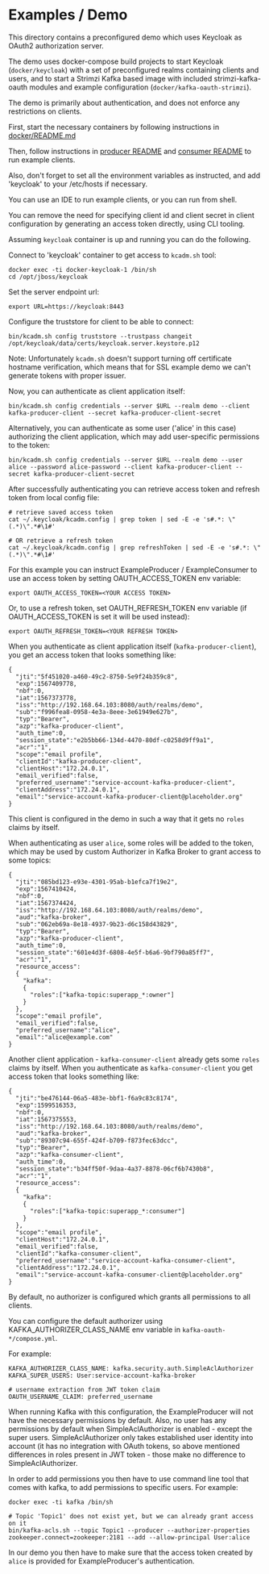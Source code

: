Examples / Demo
===============

This directory contains a preconfigured demo which uses Keycloak as OAuth2 authorization server.

The demo uses docker-compose build projects to start Keycloak (`docker/keycloak`) with a set of preconfigured realms containing clients and users, and to start a Strimzi Kafka based image with included strimzi-kafka-oauth modules and example configuration (`docker/kafka-oauth-strimzi`).

The demo is primarily about authentication, and does not enforce any restrictions on clients.

First, start the necessary containers by following instructions in [docker/README.md](docker/README.md)

Then, follow instructions in [producer README](producer/README.md) and [consumer README](consumer/README.md) to run example clients.

Also, don't forget to set all the environment variables as instructed, and add 'keycloak' to your /etc/hosts if necessary.

You can use an IDE to run example clients, or you can run from shell.

You can remove the need for specifying client id and client secret in client configuration by generating an access token directly, using CLI tooling.

Assuming `keycloak` container is up and running you can do the following.

Connect to 'keycloak' container to get access to `kcadm.sh` tool:

    docker exec -ti docker-keycloak-1 /bin/sh
    cd /opt/jboss/keycloak

Set the server endpoint url:

    export URL=https://keycloak:8443

Configure the truststore for client to be able to connect:

    bin/kcadm.sh config truststore --trustpass changeit /opt/keycloak/data/certs/keycloak.server.keystore.p12

Note: Unfortunately `kcadm.sh` doesn't support turning off certificate hostname verification, which means that for SSL example demo we can't generate tokens with proper issuer.
    
Now, you can authenticate as client application itself:

    bin/kcadm.sh config credentials --server $URL --realm demo --client kafka-producer-client --secret kafka-producer-client-secret

Alternatively, you can authenticate as some user ('alice' in this case) authorizing the client application, which may add user-specific permissions to the token:

    bin/kcadm.sh config credentials --server $URL --realm demo --user alice --password alice-password --client kafka-producer-client --secret kafka-producer-client-secret
    
After successfully authenticating you can retrieve access token and refresh token from local config file:

    # retrieve saved access token
    cat ~/.keycloak/kcadm.config | grep token | sed -E -e 's#.*: \"(.*)\".*#\1#'
    
    # OR retrieve a refresh token
    cat ~/.keycloak/kcadm.config | grep refreshToken | sed -E -e 's#.*: \"(.*)\".*#\1#'

For this example you can instruct ExampleProducer / ExampleConsumer to use an access token by setting OAUTH_ACCESS_TOKEN env variable:

    export OAUTH_ACCESS_TOKEN=<YOUR ACCESS TOKEN>
    
Or, to use a refresh token, set OAUTH_REFRESH_TOKEN env variable (if OAUTH_ACCESS_TOKEN is set it will be used instead):

    export OAUTH_REFRESH_TOKEN=<YOUR REFRESH TOKEN>
 
When you authenticate as client application itself (`kafka-producer-client`), you get an access token that looks something like:

```
{
  "jti":"5f451020-a460-49c2-8750-5e9f24b359c8",
  "exp":1567409778,
  "nbf":0,
  "iat":1567373778,
  "iss":"http://192.168.64.103:8080/auth/realms/demo",
  "sub":"f996fea8-0958-4e3a-8eee-3e61949e627b",
  "typ":"Bearer",
  "azp":"kafka-producer-client",
  "auth_time":0,
  "session_state":"e2b5bb66-134d-4470-80df-c0258d9ff9a1",
  "acr":"1",
  "scope":"email profile",
  "clientId":"kafka-producer-client",
  "clientHost":"172.24.0.1",
  "email_verified":false,
  "preferred_username":"service-account-kafka-producer-client",
  "clientAddress":"172.24.0.1",
  "email":"service-account-kafka-producer-client@placeholder.org"
}
```

This client is configured in the demo in such a way that it gets no `roles` claims by itself.

When authenticating as user `alice`, some roles will be added to the token, which may be used by custom Authorizer in Kafka Broker to grant access to some topics:

```
{
  "jti":"085bd123-e93e-4301-95ab-b1efca7f19e2",
  "exp":1567410424,
  "nbf":0,
  "iat":1567374424,
  "iss":"http://192.168.64.103:8080/auth/realms/demo",
  "aud":"kafka-broker",
  "sub":"062eb69a-8e18-4937-9b23-d6c158d43829",
  "typ":"Bearer",
  "azp":"kafka-producer-client",
  "auth_time":0,
  "session_state":"601e4d3f-6808-4e5f-b6a6-9bf790a85ff7",
  "acr":"1",
  "resource_access":
  {
    "kafka":
    {
      "roles":["kafka-topic:superapp_*:owner"]
    }
  },
  "scope":"email profile",
  "email_verified":false,
  "preferred_username":"alice",
  "email":"alice@example.com"
}
```

Another client application - `kafka-consumer-client` already gets some `roles` claims by itself.
When you authenticate as `kafka-consumer-client` you get access token that looks something like:

```
{
  "jti":"be476144-06a5-483e-bbf1-f6a9c83c8174",
  "exp":1599516353,
  "nbf":0,
  "iat":1567375553,
  "iss":"http://192.168.64.103:8080/auth/realms/demo",
  "aud":"kafka-broker",
  "sub":"89307c94-655f-424f-b709-f873fec63dcc",
  "typ":"Bearer",
  "azp":"kafka-consumer-client",
  "auth_time":0,
  "session_state":"b34ff50f-9daa-4a37-8878-06cf6b7430b8",
  "acr":"1",
  "resource_access":
  {
    "kafka":
    {
      "roles":["kafka-topic:superapp_*:consumer"]
    }
  },
  "scope":"email profile",
  "clientHost":"172.24.0.1",
  "email_verified":false,
  "clientId":"kafka-consumer-client",
  "preferred_username":"service-account-kafka-consumer-client",
  "clientAddress":"172.24.0.1",
  "email":"service-account-kafka-consumer-client@placeholder.org"
}

```

By default, no authorizer is configured which grants all permissions to all clients.

You can configure the default authorizer using KAFKA_AUTHORIZER_CLASS_NAME env variable in `kafka-oauth-*/compose.yml`. 

For example:

    KAFKA_AUTHORIZER_CLASS_NAME: kafka.security.auth.SimpleAclAuthorizer
    KAFKA_SUPER_USERS: User:service-account-kafka-broker

    # username extraction from JWT token claim
    OAUTH_USERNAME_CLAIM: preferred_username

When running Kafka with this configuration, the ExampleProducer will not have the necessary permissions by default.
Also, no user has any permissions by default when SimpleAclAuthorizer is enabled - except the super users.
SimpleAclAuthorizer only takes established user identity into account (it has no integration with OAuth tokens, so above mentioned differences in roles present in JWT token - those make no difference to SimpleAclAuthorizer.

In order to add permissions you then have to use command line tool that comes with kafka, to add permissions to specific users.
For example:

    docker exec -ti kafka /bin/sh
    
    # Topic 'Topic1' does not exist yet, but we can already grant access on it
    bin/kafka-acls.sh --topic Topic1 --producer --authorizer-properties zookeeper.connect=zookeeper:2181 --add --allow-principal User:alice

In our demo you then have to make sure that the access token created by `alice` is provided for ExampleProducer's authentication.
